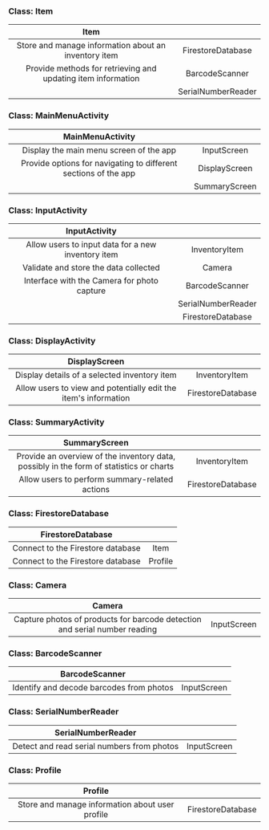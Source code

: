 ### Class: Item

| Item ||
| :--------: | :--------: |
| Store and manage information about an inventory item   | FirestoreDatabase |
| Provide methods for retrieving and updating item information   | BarcodeScanner |
|   | SerialNumberReader |

### Class: MainMenuActivity

| MainMenuActivity ||
| :--------: | :--------: |
| Display the main menu screen of the app   | InputScreen |
| Provide options for navigating to different sections of the app   | DisplayScreen |
|   | SummaryScreen |

### Class: InputActivity

| InputActivity ||
| :--------: | :--------: |
| Allow users to input data for a new inventory item   | InventoryItem |
| Validate and store the data collected   | Camera |
| Interface with the Camera for photo capture   | BarcodeScanner |
|   | SerialNumberReader |
|   | FirestoreDatabase |

### Class: DisplayActivity

| DisplayScreen ||
| :--------: | :--------: |
| Display details of a selected inventory item   | InventoryItem |
| Allow users to view and potentially edit the item's information   | FirestoreDatabase |

### Class: SummaryActivity

| SummaryScreen ||
| :--------: | :--------: |
| Provide an overview of the inventory data, possibly in the form of statistics or charts   | InventoryItem |
| Allow users to perform summary-related actions   | FirestoreDatabase |

### Class: FirestoreDatabase

| FirestoreDatabase ||
| :--------: | :--------: |
| Connect to the Firestore database   | Item |
| Connect to the Firestore database   | Profile |

### Class: Camera

| Camera ||
| :--------: | :--------: |
| Capture photos of products for barcode detection and serial number reading   | InputScreen |


### Class: BarcodeScanner

| BarcodeScanner ||
| :--------: | :--------: |
| Identify and decode barcodes from photos   | InputScreen |

### Class: SerialNumberReader

| SerialNumberReader ||
| :--------: | :--------: |
| Detect and read serial numbers from photos   | InputScreen |
### Class: Profile
| Profile ||
| :--------: | :--------: |
| Store and manage information about user profile | FirestoreDatabase |



